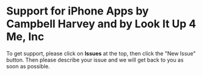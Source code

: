 # Support for iPhone Apps by Campbell Harvey and by Look It Up 4 Me, Inc

To get support, please click on **Issues** at the top, then click the "New Issue" button. 
Then please describe your issue and we will get back to you as soon as possible.

